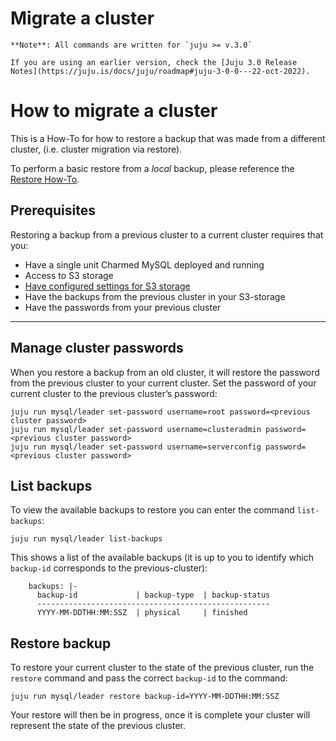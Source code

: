
# Migrate a cluster

```{note}
**Note**: All commands are written for `juju >= v.3.0`

If you are using an earlier version, check the [Juju 3.0 Release Notes](https://juju.is/docs/juju/roadmap#juju-3-0-0---22-oct-2022).
```

# How to migrate a cluster

This is a How-To for how to restore a backup that was made from a different cluster, (i.e. cluster migration via restore).

To perform a basic restore from a *local* backup, please reference the [Restore How-To](/how-to/back-up-and-restore/restore-a-backup).

## Prerequisites
Restoring a backup from a previous cluster to a current cluster requires that you:
- Have a single unit Charmed MySQL deployed and running
- Access to S3 storage
- [Have configured settings for S3 storage](/how-to/back-up-and-restore/configure-s3-aws)
- Have the backups from the previous cluster in your S3-storage
- Have the passwords from your previous cluster

---

## Manage cluster passwords

When you restore a backup from an old cluster, it will restore the password from the previous cluster to your current cluster. Set the password of your current cluster to the previous cluster’s password:
```shell
juju run mysql/leader set-password username=root password=<previous cluster password>
juju run mysql/leader set-password username=clusteradmin password=<previous cluster password>
juju run mysql/leader set-password username=serverconfig password=<previous cluster password>
```

## List backups

To view the available backups to restore you can enter the command `list-backups`:
```shell
juju run mysql/leader list-backups
```

This shows a list of the available backups (it is up to you to identify which `backup-id` corresponds to the previous-cluster):
```shell
    backups: |-
      backup-id             | backup-type  | backup-status
      ----------------------------------------------------
      YYYY-MM-DDTHH:MM:SSZ  | physical     | finished
```

## Restore backup

To restore your current cluster to the state of the previous cluster, run the `restore` command and pass the correct `backup-id` to the command:
 ```shell
juju run mysql/leader restore backup-id=YYYY-MM-DDTHH:MM:SSZ
```

Your restore will then be in progress, once it is complete your cluster will represent the state of the previous cluster.

